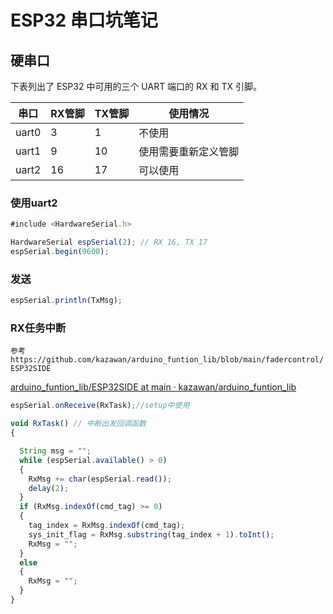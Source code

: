 # ESP32 串口坑笔记

## 硬串口

下表列出了 ESP32 中可用的三个 UART 端口的 RX 和 TX 引脚。

| 串口 | RX管脚 | TX管脚 | 使用情况 |
| --- | --- | --- | --- |
| uart0 | 3 | 1 | 不使用 |
| uart1 | 9 | 10 | 使用需要重新定义管脚 |
| uart2 | 16 | 17 | 可以使用 |

### 使用uart2

```jsx
#include <HardwareSerial.h>

HardwareSerial espSerial(2); // RX 16, TX 17
espSerial.begin(9600);
```

### 发送

```jsx
espSerial.println(TxMsg);
```

### RX任务中断

`参考 https://github.com/kazawan/arduino_funtion_lib/blob/main/fadercontrol/ESP32SIDE`

[arduino_funtion_lib/ESP32SIDE at main · kazawan/arduino_funtion_lib](https://github.com/kazawan/arduino_funtion_lib/blob/main/fadercontrol/ESP32SIDE)

```jsx
espSerial.onReceive(RxTask);//setup中使用
```

```jsx
void RxTask() // 中断出发回调函数
{

  String msg = "";
  while (espSerial.available() > 0)
  {
    RxMsg += char(espSerial.read());
    delay(2);
  }
  if (RxMsg.indexOf(cmd_tag) >= 0)
  {
    tag_index = RxMsg.indexOf(cmd_tag);
    sys_init_flag = RxMsg.substring(tag_index + 1).toInt();
    RxMsg = "";
  }
  else
  {
    RxMsg = "";
  }
}
```